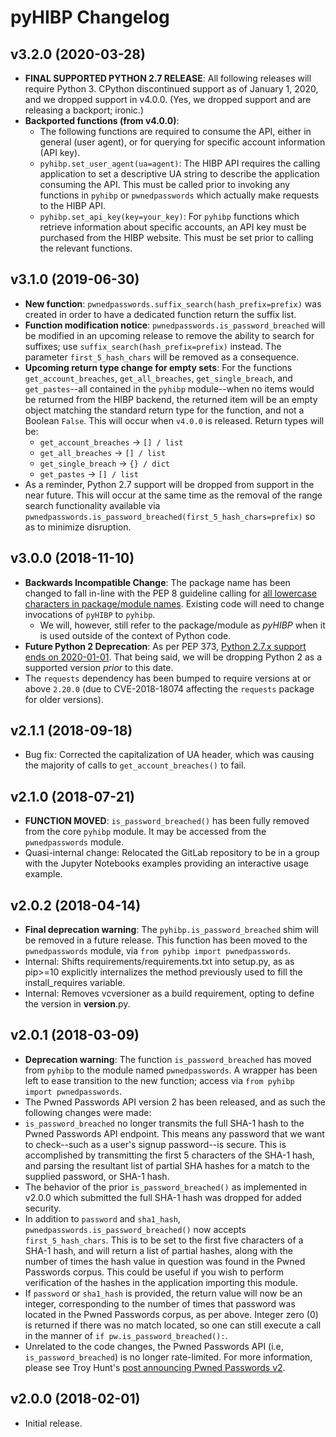 pyHIBP Changelog
================
v3.2.0 (2020-03-28)
-----------------------
- **FINAL SUPPORTED PYTHON 2.7 RELEASE**: All following releases will require Python 3. CPython discontinued support as of
  January 1, 2020, and we dropped support in v4.0.0. (Yes, we dropped support and are releasing a backport; ironic.)
- **Backported functions (from v4.0.0)**:
    - The following functions are required to consume the API, either in general (user agent), or for querying for
      specific account information (API key).
    - `pyhibp.set_user_agent(ua=agent)`: The HIBP API requires the calling application to set a descriptive UA string to
      describe the application consuming the API. This must be called prior to invoking any functions in
      `pyhibp` or `pwnedpasswords` which actually make requests to the HIBP API.
    - `pyhibp.set_api_key(key=your_key)`: For `pyhibp` functions which retrieve information about specific accounts, an
      API key must be purchased from the HIBP website. This must be set prior to calling the relevant functions.

v3.1.0 (2019-06-30)
-----------------------
- **New function**: ``pwnedpasswords.suffix_search(hash_prefix=prefix)`` was created in order to have a dedicated function
  return the suffix list.
- **Function modification notice**: ``pwnedpasswords.is_password_breached`` will be modified in an upcoming release to
  remove the ability to search for suffixes; use ``suffix_search(hash_prefix=prefix)`` instead. The parameter
  ``first_5_hash_chars`` will be removed as a consequence.
- **Upcoming return type change for empty sets**: For the functions ``get_account_breaches``, ``get_all_breaches``,
  ``get_single_breach``, and ``get_pastes``--all contained in the ``pyhibp`` module--when no items would be returned
  from the HIBP backend, the returned item will be an empty object matching the standard return type for the function,
  and not a Boolean ``False``. This will occur when ``v4.0.0`` is released. Return types will be:
    - ``get_account_breaches`` -> ``[] / list``
    - ``get_all_breaches`` -> ``[] / list``
    - ``get_single_breach`` -> ``{} / dict``
    - ``get_pastes`` -> ``[] / list``
- As a reminder, Python 2.7 support will be dropped from support in the near future. This will occur at the same time
  as the removal of the range search functionality available via ``pwnedpasswords.is_password_breached(first_5_hash_chars=prefix)``
  so as to minimize disruption.

v3.0.0 (2018-11-10)
-------------------
- **Backwards Incompatible Change**: The package name has been changed to fall in-line with the PEP 8 guideline calling
  for [all lowercase characters in package/module names](https://www.python.org/dev/peps/pep-0008/#package-and-module-names).
  Existing code will need to change invocations of ``pyHIBP`` to ``pyhibp``.
    - We will, however, still refer to the package/module as _pyHIBP_ when it is used outside of the context of Python code.
- **Future Python 2 Deprecation**: As per PEP 373, [Python 2.7.x support ends on 2020-01-01](https://www.python.org/dev/peps/pep-0373/#maintenance-releases).
  That being said, we will be dropping Python 2 as a supported version _prior_ to this date.
- The `requests` dependency has been bumped to require versions at or above `2.20.0` (due to CVE-2018-18074 affecting
  the `requests` package for older versions).

v2.1.1 (2018-09-18)
-------------------
- Bug fix: Corrected the capitalization of UA header, which was causing the majority of calls to ``get_account_breaches()`` to fail.

v2.1.0 (2018-07-21)
------------------
- **FUNCTION MOVED**: ``is_password_breached()`` has been fully removed from the core ``pyhibp`` module. It may be accessed
  from the ``pwnedpasswords`` module.
- Quasi-internal change: Relocated the GitLab repository to be in a group with the Jupyter Notebooks examples
  providing an interactive usage example.

v2.0.2 (2018-04-14)
-------------------
- **Final deprecation warning**: The ``pyhibp.is_password_breached`` shim will be removed in a future release. This
  function has been moved to the ``pwnedpasswords`` module, via ``from pyhibp import pwnedpasswords``.
- Internal: Shifts requirements/requirements.txt into setup.py, as as pip>=10 explicitly internalizes the method previously used
  to fill the install_requires variable.
- Internal: Removes vcversioner as a build requirement, opting to define the version in __version__.py.

v2.0.1 (2018-03-09)
-------------------
- **Deprecation warning**: The function ``is_password_breached`` has moved from ``pyhibp`` to the module named ``pwnedpasswords``. A wrapper has
  been left to ease transition to the new function; access via ``from pyhibp import pwnedpasswords``.
- The Pwned Passwords API version 2 has been released, and as such the following changes were made:
- ``is_password_breached`` no longer transmits the full SHA-1 hash to the Pwned Passwords API endpoint. This means any
  password that we want to check--such as a user's signup password--is secure. This is accomplished by transmitting
  the first 5 characters of the SHA-1 hash, and parsing the resultant list of partial SHA hashes for a match to the
  supplied password, or SHA-1 hash.
- The behavior of the prior ``is_password_breached()`` as implemented in v2.0.0 which submitted the full SHA-1 hash
  was dropped for added security.
- In addition to ``password`` and ``sha1_hash``, ``pwnedpasswords.is_password_breached()`` now accepts ``first_5_hash_chars``.
  This is to be set to the first five characters of a SHA-1 hash, and will return a list of partial hashes, along with
  the number of times the hash value in question was found in the Pwned Passwords corpus. This could be useful if you
  wish to perform verification of the hashes in the application importing this module.
- If ``password`` or ``sha1_hash`` is provided, the return value will now be an integer, corresponding to the number
  of times that password was located in the Pwned Passwords corpus, as per above. Integer zero (0) is returned if there
  was no match located, so one can still execute a call in the manner of ``if pw.is_password_breached():``.
- Unrelated to the code changes, the Pwned Passwords API (i.e, ``is_password_breached``) is no longer rate-limited.
  For more information, please see Troy Hunt's [post announcing Pwned Passwords v2](https://www.troyhunt.com/ive-just-launched-pwned-passwords-version-2/).


v2.0.0 (2018-02-01)
-------------------
- Initial release.
